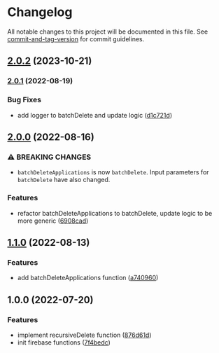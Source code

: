# Changelog

All notable changes to this project will be documented in this file. See [commit-and-tag-version](https://github.com/absolute-version/commit-and-tag-version) for commit guidelines.

## [2.0.2](https://github.com/hjbugajski/applicationtrackr-firebase-functions/compare/v2.0.1...v2.0.2) (2023-10-21)

### [2.0.1](https://github.com/hjbugajski/applicationtrackr-firebase-functions/compare/v2.0.0...v2.0.1) (2022-08-19)

### Bug Fixes

- add logger to batchDelete and update logic ([d1c721d](https://github.com/hjbugajski/applicationtrackr-firebase-functions/commit/d1c721d713220d99fbc4950b938776b04ac47ec4))

## [2.0.0](https://github.com/hjbugajski/applicationtrackr-firebase-functions/compare/v1.1.0...v2.0.0) (2022-08-16)

### ⚠ BREAKING CHANGES

- `batchDeleteApplications` is now `batchDelete`. Input parameters for `batchDelete`
  have also changed.

### Features

- refactor batchDeleteApplications to batchDelete, update logic to be more generic ([6908cad](https://github.com/hjbugajski/applicationtrackr-firebase-functions/commit/6908cad9fd2ad77efc23180210ddd21278417fef))

## [1.1.0](https://github.com/hjbugajski/applicationtrackr-firebase-functions/compare/v1.0.0...v1.1.0) (2022-08-13)

### Features

- add batchDeleteApplications function ([a740960](https://github.com/hjbugajski/applicationtrackr-firebase-functions/commit/a74096094166d830ba99ecbc802c4d3508de7aa6))

## 1.0.0 (2022-07-20)

### Features

- implement recursiveDelete function ([876d61d](https://github.com/hjbugajski/applicationtrackr-firebase-functions/commit/876d61dc894210bf559d9cdcbf54ff9f34060ba0))
- init firebase functions ([7f4bedc](https://github.com/hjbugajski/applicationtrackr-firebase-functions/commit/7f4bedce24f2bf1fc5e4dfb46cfb19ac1123df36))
